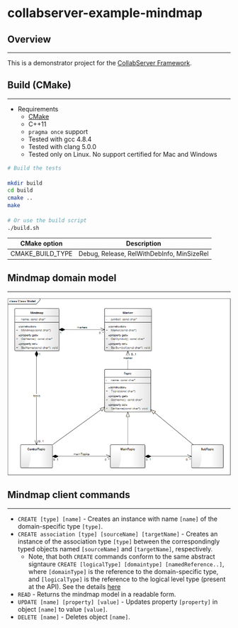 # collabserver-example-mindmap

## Overview

---

This is a demonstrator project for the [CollabServer Framework](https://github.com/collabserver/).

## Build (CMake)

---

- Requirements
  - [CMake](https://cmake.org/)
  - C++11
  - `pragma once` support
  - Tested with gcc 4.8.4
  - Tested with clang 5.0.0
  - Tested only on Linux. No support certified for Mac and Windows

```bash
# Build the tests

mkdir build
cd build
cmake ..
make

# Or use the build script
./build.sh
```

| CMake option | Description |
| --- | --- |
| CMAKE_BUILD_TYPE | Debug, Release, RelWithDebInfo, MinSizeRel |

## Mindmap domain model

---

![EA mindmap model](model/domainmodel.png)

## Mindmap client commands

---

* ```CREATE [type] [name]``` - Creates an instance with name ```[name]``` of the domain-specific type ```[type]```.
* ```CREATE association [type] [sourceName] [targetName]``` - Creates an instance of the association type ```[type]``` between the correspondingly typed objects named ```[sourceName]``` and ```[targetName]```, respectively.
   *  Note, that both ```CREATE``` commands conform to the same abstract signtaure ```CREATE [logicalType] [domaintype] [namedReference..]```, where ```[domainType]``` is the reference to the domain-specific type, and ```[logicalType]``` is the reference to the logical level type (present at the API). See the details [here](https://raw.githubusercontent.com/david-istvan/collabserver-example-mindmap/main/model/mapping.png)
* ```READ``` - Returns the mindmap model in a readable form.
* ```UPDATE [name] [property] [value]``` - Updates property ```[property]``` in object ```[name]``` to value ```[value]```.
* ```DELETE [name]``` - Deletes object ```[name]```.
